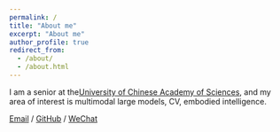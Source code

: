 ```yaml
---
permalink: /
title: "About me"
excerpt: "About me"
author_profile: true
redirect_from: 
  - /about/
  - /about.html
---
```

I am a senior at the[University of Chinese Academy of Sciences](https://www.ucas.ac.cn/), and my area of interest is multimodal large models, CV, embodied intelligence.

[Email](shihao21@mails.ucas.ac.cn) / [GitHub](https://github.com/UCASTommy/) / [WeChat](../image/wechat.img)

